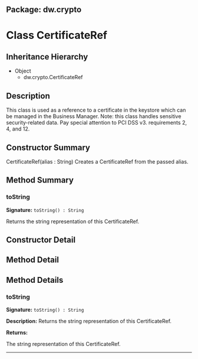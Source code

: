 ## Package: dw.crypto

# Class CertificateRef

## Inheritance Hierarchy

- Object
  - dw.crypto.CertificateRef

## Description

This class is used as a reference to a certificate in the keystore which can be managed in the Business Manager. Note: this class handles sensitive security-related data. Pay special attention to PCI DSS v3. requirements 2, 4, and 12.

## Constructor Summary

CertificateRef(alias : String) Creates a CertificateRef from the passed alias.

## Method Summary

### toString

**Signature:** `toString() : String`

Returns the string representation of this CertificateRef.

## Constructor Detail

## Method Detail

## Method Details

### toString

**Signature:** `toString() : String`

**Description:** Returns the string representation of this CertificateRef.

**Returns:**

The string representation of this CertificateRef.

---